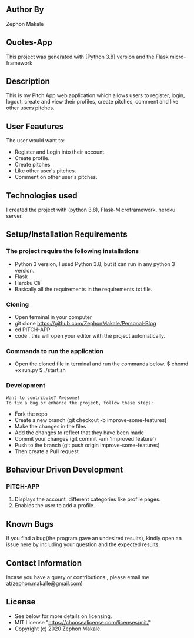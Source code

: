 ## Author By
Zephon Makale
## Quotes-App
This project was generated with [Python 3.8] version and the Flask micro-framework
## Description
This is my Pitch App web application which allows users to register, login, logout, create and view their profiles, create pitches, comment and like other users pitches.
## User Feautures
The user would want to:
* Register and Login into their account.
* Create profile.
* Create pitches
* Like other user's pitches.
* Comment on other user's pitches.
## Technologies used
I created the project with (python 3.8), Flask-Microframework, heroku server.

## Setup/Installation Requirements
 ### The project require the following installations
   * Python 3 version, I used Python 3.8, but it can run in any python 3 version.
   * Flask
   * Heroku Cli
   * Basically all the requirements in the requirements.txt file.

 ### Cloning
   * Open terminal in your computer
   * git clone https://github.com/ZephonMakale/Personal-Blog
   * cd PITCH-APP
   * code . this will open your editor with the project automatically.
 ### Commands to run the application
   * Open the cloned file in terminal and run the commands below.
    $ chomd +x run.py
    $ ./start.sh

 ### Development
    Want to contribute? Awesome!
    To fix a bug or enhance the project, follow these steps:
   * Fork the repo
   * Create a new branch (git checkout -b improve-some-features)
   * Make the changes in the files
   * Add the changes to reflect that they have been made
   * Commit your changes (git commit -am 'Improved feature')
   * Push to the branch (git push origin improve-some-features)
   * Then create a Pull request

## Behaviour Driven Development
 ### PITCH-APP
   1. Displays the account, different categories like profile pages.
   2. Enables the user to add a profile.
## Known Bugs
If you find a bug(the program gave an undesired results), kindly open an issue here by including your question and the expected results.

## Contact Information
Incase you have a query or contributions , please email me at(zephon.makalle@gmail.com)

## License
   * See below for more details on licensing.
   * MIT License "https://choosealicense.com/licenses/mit/"
   * Copyright (c) 2020 Zephon Makale.
